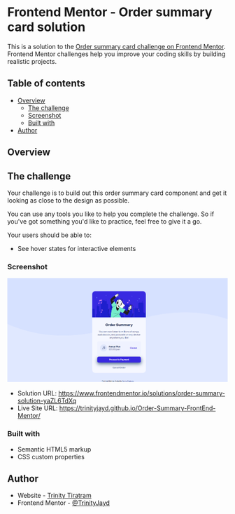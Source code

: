 # Frontend Mentor - Order summary card solution

This is a solution to the [Order summary card challenge on Frontend Mentor](https://www.frontendmentor.io/challenges/order-summary-component-QlPmajDUj). Frontend Mentor challenges help you improve your coding skills by building realistic projects. 

## Table of contents

- [Overview](#overview)
  - [The challenge](#the-challenge)
  - [Screenshot](#screenshot)
  - [Built with](#built-with)
- [Author](#author)


## Overview

## The challenge

Your challenge is to build out this order summary card component and get it looking as close to the design as possible.

You can use any tools you like to help you complete the challenge. So if you've got something you'd like to practice, feel free to give it a go.

Your users should be able to:

- See hover states for interactive elements

### Screenshot

![My Solution](Solution.PNG)

- Solution URL: https://www.frontendmentor.io/solutions/order-summary-solution-yaZL6TdXq
- Live Site URL: https://trinityjayd.github.io/Order-Summary-FrontEnd-Mentor/

### Built with

- Semantic HTML5 markup
- CSS custom properties

## Author

- Website - [Trinity Tiratram](https://trinityjayd.github.io/)
- Frontend Mentor - [@TrinityJayd](https://www.frontendmentor.io/profile/TrinityJayd)
